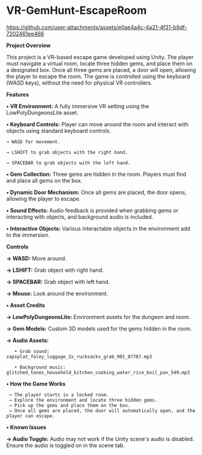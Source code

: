 # VR-GemHunt-EscapeRoom
 
https://github.com/user-attachments/assets/e0ae4a4c-4a21-4f31-b9df-7202461ee466


**Project Overview**

This project is a VR-based escape game developed using Unity. The player must navigate a virtual room, locate three hidden gems, and place them on a designated box. Once all three gems are placed, a door will open, allowing the player to escape the room. The game is controlled using the keyboard (WASD keys), without the need for physical VR controllers.

**Features**

**• VR Environment:** A fully immersive VR setting using the LowPolyDungeonsLite asset.

**• Keyboard Controls:** Player can move around the room and interact with objects using standard keyboard controls.

    → WASD for movement.
    
    → LSHIFT to grab objects with the right hand.
    
    → SPACEBAR to grab objects with the left hand.
    
**• Gem Collection:** Three gems are hidden in the room. Players must find and place all gems on the box.

**• Dynamic Door Mechanism:** Once all gems are placed, the door opens, allowing the player to escape.

**• Sound Effects:** Audio feedback is provided when grabbing gems or interacting with objects, and background audio is included.

**• Interactive Objects:** Various interactable objects in the environment add to the immersion.


**Controls**

   **→ WASD:** Move around.
   
   **→ LSHIFT:** Grab object with right hand.
   
   **→ SPACEBAR:** Grab object with left hand.
   
   **→ Mouse:** Look around the environment.

**• Asset Credits**

   **→ LowPolyDungeonsLite:** Environment assets for the dungeon and room.
   
   **→ Gem Models:** Custom 3D models used for the gems hidden in the room.
   
   **→ Audio Assets:**
   
       • Grab sound: zapsplat_foley_luggage_2x_rucksacks_grab_001_87787.mp3
        
       • Background music: glitched_tones_household_kitchen_cooking_water_rice_boil_pan_549.mp3
        
**• How the Game Works**

     → The player starts in a locked room.
     → Explore the environment and locate three hidden gems.
     → Pick up the gems and place them on the box.
     → Once all gems are placed, the door will automatically open, and the player can escape.
     
**• Known Issues**

   **→ Audio Toggle:** Audio may not work if the Unity scene's audio is disabled. Ensure the audio is toggled on in the scene tab.

